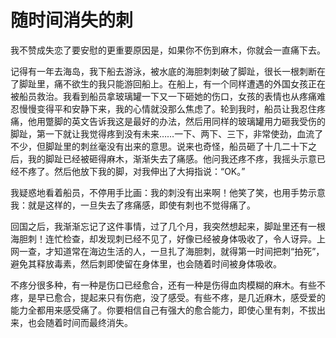 # 随时间消失的刺

我不赞成失恋了要安慰的更重要原因是，如果你不伤到麻木，你就会一直痛下去。 

记得有一年去海岛，我下船去游泳，被水底的海胆刺刺破了脚趾，很长一根刺断在了脚趾里，痛不欲生的我只能游回船上。在船上，有一个同样遭遇的外国女孩正在被船员救治。我看到船员拿玻璃罐一下又一下砸她的伤口，女孩的表情也从疼痛难忍慢慢变得平和安静下来，我的心情就没那么焦虑了。轮到我时，船员让我忍住疼痛，他用蹩脚的英文告诉我这是最好的办法，然后用同样的玻璃罐用力砸我受伤的脚趾，第一下就让我觉得疼到没有未来……一下、两下、三下，非常使劲，血流了不少，但脚趾里的刺丝毫没有出来的意思。说来也奇怪，船员砸了十几二十下之后，我的脚趾已经被砸得麻木，渐渐失去了痛感。他问我还疼不疼，我摇头示意已经不疼了。然后他放下我的脚，对我伸出了大拇指说：“OK。” 

我疑惑地看着船员，不停用手比画：我的刺没有出来啊！他笑了笑，也用手势示意我：就是这样的，一旦失去了疼痛感，即使有刺也不觉得痛了。 

回国之后，我渐渐忘记了这件事情，过了几个月，我突然想起来，脚趾里还有一根海胆刺！连忙检查，却发现刺已经不见了，好像已经被身体吸收了，令人讶异。上网一查，才知道常在海边生活的人，一旦扎了海胆刺，就得第一时间把刺“拍死”，避免其释放毒素，然后刺即使留在身体里，也会随着时间被身体吸收。 

不疼分很多种，有一种是伤口已经愈合，还有一种是伤得血肉模糊的麻木。有些不疼，是早已愈合，提起来只有伤疤，没了感受。有些不疼，是几近麻木，感受爱的能力全都用来感受痛了。你要相信自己有强大的愈合能力，即使心里有刺，不拔出来，也会随着时间而最终消失。
